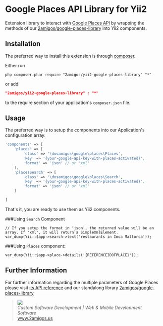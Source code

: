 Google Places API Library for Yii2
==================================

Extension library to interact with [Google Places API](https://developers.google.com/places/documentation/index) by 
wrapping the methods of our [2amigos/google-places-library](https://github.com/2amigos/google-places-library) into Yii2 
components. 

Installation
------------
The preferred way to install this extension is through [composer](http://getcomposer.org/download/).

Either run

```
php composer.phar require "2amigos/yii2-google-places-library" "*"
```
or add

```json
"2amigos/yii2-google-places-library" : "*"
```

to the require section of your application's `composer.json` file.

Usage
-----

The preferred way is to setup the components into our Application's configuration array: 

```php 
'components' => [
    'places' => [
        'class' => '\dosamigos\google\places\Places',
        'key' => '{your-google-api-key-with-places-activated}',
        'format' => 'json' // or 'xml'
    ],
    'placesSearch' => [
        'class' => '\dosamigos\google\places\Search',
        'key' => '{your-google-api-key-with-places-activated}',
        'format' => 'json' // or 'xml'
    ]

]

```

That's it, you are ready to use them as Yii2 components. 


###Using `Search` Component

```
// If you setup the format in 'json', the returned value will be an array. If 'xml', it will return a SimpleXmlElement.
var_dump(Yii::$app->search->text('restaurants in Inca Mallorca'));

```

###Using `Places` component:

```
var_dump(Yii::$app->place->details('{REFERENCEIDOFPLACE}'));

```

Further Information
-------------------

For further information regarding the multiple parameters of Google Places please visit
[its API reference](https://developers.google.com/places/documentation/index) and our standalong library 
[2amigos/google-places-library](https://github.com/2amigos/google-places-library)

<blockquote>
    <a href="http://www.2amigos.us"><img src="http://www.gravatar.com/avatar/55363394d72945ff7ed312556ec041e0.png"></a><br>
    <i>Custom Software Development | Web & Mobile Development Software</i><br> 
    <a href="http://www.2amigos.us">www.2amigos.us</a>
</blockquote>
